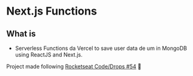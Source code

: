 # Next.js Functions

## What is
 - Serverless Functions da Vercel to save user data de um in MongoDB using ReactJS and Next.js.

Project made following [Rocketseat Code/Drops #54](https://youtu.be/Cz55Jmhfw84) 🚀
